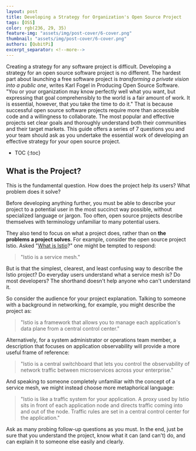 ```yaml
---
layout: post
title: Developing a Strategy for Organization's Open Source Project
tags: [OSS]
color: rgb(236, 29, 35)
feature-img: "assets/img/post-cover/6-cover.png"
thumbnail: "assets/img/post-cover/6-cover.png"
authors: [QubitPi]
excerpt_separator: <!--more-->
---
```


<!--more-->

Creating a strategy for any software project is difficult. Developing a strategy for an open source software project is
no different. The hardest part about launching a free software project is _transforming a private vision into a public 
one_, writes Karl Fogel in Producing Open Source Software. "You or your organization may know perfectly well what you
want, but expressing that goal comprehensibly to the world is a fair amount of work. It is essential, however, that you 
take the time to do it." That is because successful open source software projects require more than accessible code and
a willingness to collaborate. The most popular and effective projects set clear goals and thoroughly understand both
their communities and their target markets. This guide offers a series of 7 questions you and your team should ask as
you undertake the essential work of developing an effective strategy for your open source project.

* TOC
{:toc}


What is the Project?
--------------------

This is the fundamental question. How does the project help its users? What problem does it solve?

Before developing anything further, you must be able to describe your project to a potential user in the most succinct
way possible, without specialized language or jargon. Too often, open source projects describe themselves with
terminology unfamiliar to many potential users.

They also tend to focus on what a project does, rather than on **the problems a project solves**. For example, consider
the open source project Istio. Asked "[What is Istio](https://www.redhat.com/en/topics/microservices/what-is-istio)?"
one might be tempted to respond:

> "Istio is a service mesh."

But is that the simplest, clearest, and least confusing way to describe the Istio project? Do everyday users understand 
what a service mesh is? Do most developers? The shorthand doesn't help anyone who can't understand it.

So consider the audience for your project explanation. Talking to someone with a background in networking, for example,
you might describe the project as:

> "Istio is a framework that allows you to manage each application's data plane from a central control center."

Alternatively, for a system administrator or operations team member, a description that focuses on application
observability will provide a more useful frame of reference:

> "Istio is a central switchboard that lets you control the observability of network traffic between microservices
> across your enterprise."

And speaking to someone completely unfamiliar with the concept of a service mesh, we might instead choose more
metaphorical language:

> "Istio is like a traffic system for your application. A proxy used by Istio sits in front of each application node and 
> directs traffic coming into and out of the node. Traffic rules are set in a central control center for the
> application."

Ask as many probing follow-up questions as you must. In the end, just be sure that you understand the project, know what
it can (and can't) do, and can explain it to someone else easily and clearly.

